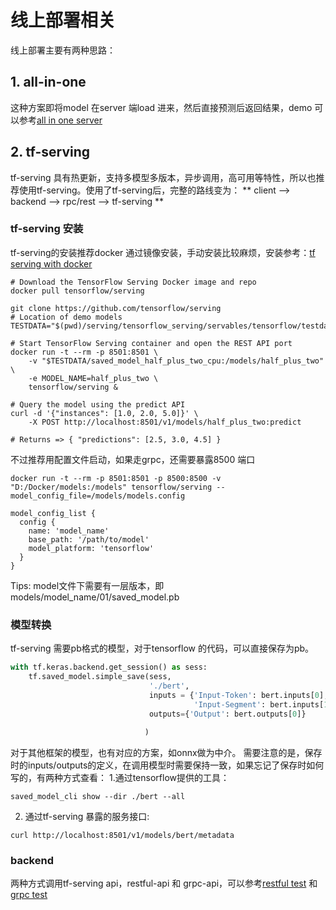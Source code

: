 # 线上部署相关
线上部署主要有两种思路：

## 1. all-in-one
这种方案即将model 在server 端load 进来，然后直接预测后返回结果，demo 可以参考[all in one server](https://github.com/xv44586/toolkit4nlp/blob/master/serving/all_in_one_server.py)
   
## 2. tf-serving
tf-serving 具有热更新，支持多模型多版本，异步调用，高可用等特性，所以也推荐使用tf-serving。使用了tf-serving后，完整的路线变为：
   ** client --> backend --> rpc/rest --> tf-serving **

### tf-serving 安装
tf-serving的安装推荐docker 通过镜像安装，手动安装比较麻烦，安装参考：[tf serving with docker](https://tensorflow.google.cn/tfx/serving/docker?hl=zh-cn)

```shell
# Download the TensorFlow Serving Docker image and repo
docker pull tensorflow/serving

git clone https://github.com/tensorflow/serving
# Location of demo models
TESTDATA="$(pwd)/serving/tensorflow_serving/servables/tensorflow/testdata"

# Start TensorFlow Serving container and open the REST API port
docker run -t --rm -p 8501:8501 \
    -v "$TESTDATA/saved_model_half_plus_two_cpu:/models/half_plus_two" \
    -e MODEL_NAME=half_plus_two \
    tensorflow/serving &

# Query the model using the predict API
curl -d '{"instances": [1.0, 2.0, 5.0]}' \
    -X POST http://localhost:8501/v1/models/half_plus_two:predict

# Returns => { "predictions": [2.5, 3.0, 4.5] }
```

不过推荐用配置文件启动，如果走grpc，还需要暴露8500 端口
```shell
docker run -t --rm -p 8501:8501 -p 8500:8500 -v "D:/Docker/models:/models" tensorflow/serving --model_config_file=/models/models.config
```

```editorconfig
model_config_list {
  config {
    name: 'model_name'
    base_path: '/path/to/model'
    model_platform: 'tensorflow'
  }
}
```

Tips: model文件下需要有一层版本，即models/model_name/01/saved_model.pb

### 模型转换
tf-serving 需要pb格式的模型，对于tensorflow 的代码，可以直接保存为pb。
```python
with tf.keras.backend.get_session() as sess:
    tf.saved_model.simple_save(sess, 
                               './bert', 
                               inputs = {'Input-Token': bert.inputs[0], 
                                         'Input-Segment': bert.inputs[1],},
                               outputs={'Output': bert.outputs[0]}
                               
                              )
```
对于其他框架的模型，也有对应的方案，如onnx做为中介。
需要注意的是，保存时的inputs/outputs的定义，在调用模型时需要保持一致，如果忘记了保存时如何写的，有两种方式查看：
1.通过tensorflow提供的工具：
```shell
saved_model_cli show --dir ./bert --all
```
2. 通过tf-serving 暴露的服务接口:
```shell
curl http://localhost:8501/v1/models/bert/metadata
```

### backend
两种方式调用tf-serving api，restful-api 和 grpc-api，可以参考[restful test](https://github.com/xv44586/toolkit4nlp/blob/master/serving/restful_test.py) 和[grpc test](https://github.com/xv44586/toolkit4nlp/blob/master/serving/grpc_test.py)
